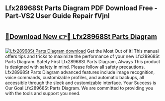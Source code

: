 ## Lfx28968St Parts Diagram PDF Download Free - Part-VS2 User Guide Repair fVjnl

# <h2><a href="http://dfk4qdt.blite.top/?on=Lfx28968St+Parts+Diagram">🔗Download New 👉🔴 Lfx28968St Parts Diagram</a></h2>

[![Lfx28968St Parts Diagram download](https://i.imgur.com/lujVjoI.png)](http://dfk4qdt.blite.top/?on=Lfx28968St+Parts+Diagram)
Get the Most Out of It! This manual offers tips and tricks to maximize the performance of your new Lfx28968St Parts Diagram. Safety First Lfx28968St Parts Diagram, Always This product is designed with safety in mind. Please follow all safety precautions. Lfx28968St Parts Diagram advanced features include image recognition, voice commands, customizable profiles, and automatic backups, all accessible through the sleek and customizable interface. Your Success is Our Goal Lfx28968St Parts Diagram. We are committed to providing you with the tools and support you need.
